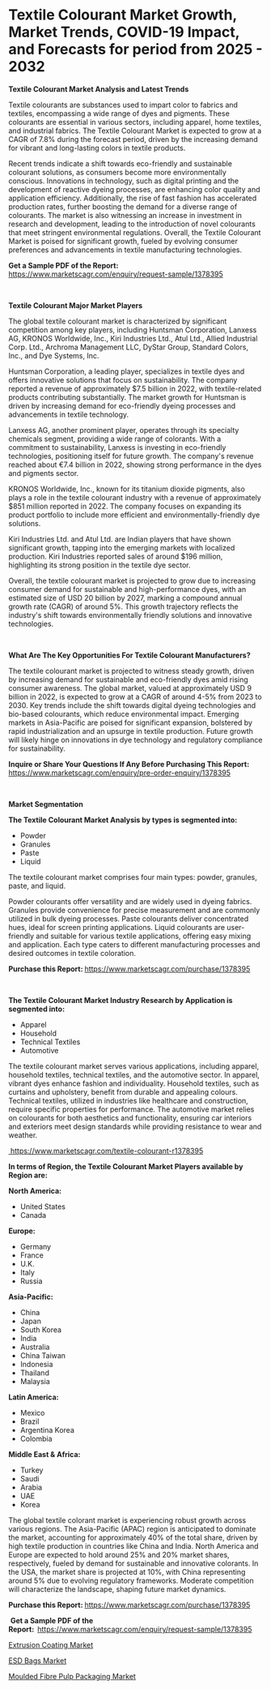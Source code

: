 <p><h1>Textile Colourant Market Growth, Market Trends, COVID-19 Impact, and Forecasts for period from 2025 - 2032</h1></p><p><strong>Textile Colourant Market Analysis and Latest Trends</strong></p>
<p><p>Textile colourants are substances used to impart color to fabrics and textiles, encompassing a wide range of dyes and pigments. These colourants are essential in various sectors, including apparel, home textiles, and industrial fabrics. The Textile Colourant Market is expected to grow at a CAGR of 7.8% during the forecast period, driven by the increasing demand for vibrant and long-lasting colors in textile products.</p><p>Recent trends indicate a shift towards eco-friendly and sustainable colourant solutions, as consumers become more environmentally conscious. Innovations in technology, such as digital printing and the development of reactive dyeing processes, are enhancing color quality and application efficiency. Additionally, the rise of fast fashion has accelerated production rates, further boosting the demand for a diverse range of colourants. The market is also witnessing an increase in investment in research and development, leading to the introduction of novel colourants that meet stringent environmental regulations. Overall, the Textile Colourant Market is poised for significant growth, fueled by evolving consumer preferences and advancements in textile manufacturing technologies.</p></p>
<p><strong>Get a Sample PDF of the Report:&nbsp;</strong> <a href="https://www.marketscagr.com/enquiry/request-sample/1378395?utm_campaign=2031&utm_medium=2&utm_source=Github&utm_content=ia&utm_term=31032025&utm_id=textile-colourant">https://www.marketscagr.com/enquiry/request-sample/1378395</a></p>
<p>&nbsp;</p>
<p><strong>Textile Colourant Major Market Players</strong></p>
<p><p>The global textile colourant market is characterized by significant competition among key players, including Huntsman Corporation, Lanxess AG, KRONOS Worldwide, Inc., Kiri Industries Ltd., Atul Ltd., Allied Industrial Corp. Ltd., Archroma Management LLC, DyStar Group, Standard Colors, Inc., and Dye Systems, Inc. </p><p>Huntsman Corporation, a leading player, specializes in textile dyes and offers innovative solutions that focus on sustainability. The company reported a revenue of approximately $7.5 billion in 2022, with textile-related products contributing substantially. The market growth for Huntsman is driven by increasing demand for eco-friendly dyeing processes and advancements in textile technology.</p><p>Lanxess AG, another prominent player, operates through its specialty chemicals segment, providing a wide range of colorants. With a commitment to sustainability, Lanxess is investing in eco-friendly technologies, positioning itself for future growth. The company's revenue reached about €7.4 billion in 2022, showing strong performance in the dyes and pigments sector.</p><p>KRONOS Worldwide, Inc., known for its titanium dioxide pigments, also plays a role in the textile colourant industry with a revenue of approximately $851 million reported in 2022. The company focuses on expanding its product portfolio to include more efficient and environmentally-friendly dye solutions.</p><p>Kiri Industries Ltd. and Atul Ltd. are Indian players that have shown significant growth, tapping into the emerging markets with localized production. Kiri Industries reported sales of around $196 million, highlighting its strong position in the textile dye sector.</p><p>Overall, the textile colourant market is projected to grow due to increasing consumer demand for sustainable and high-performance dyes, with an estimated size of USD 20 billion by 2027, marking a compound annual growth rate (CAGR) of around 5%. This growth trajectory reflects the industry's shift towards environmentally friendly solutions and innovative technologies.</p></p>
<p>&nbsp;</p>
<p><strong>What Are The Key Opportunities For Textile Colourant Manufacturers?</strong></p>
<p><p>The textile colourant market is projected to witness steady growth, driven by increasing demand for sustainable and eco-friendly dyes amid rising consumer awareness. The global market, valued at approximately USD 9 billion in 2022, is expected to grow at a CAGR of around 4-5% from 2023 to 2030. Key trends include the shift towards digital dyeing technologies and bio-based colourants, which reduce environmental impact. Emerging markets in Asia-Pacific are poised for significant expansion, bolstered by rapid industrialization and an upsurge in textile production. Future growth will likely hinge on innovations in dye technology and regulatory compliance for sustainability.</p></p>
<p><strong>Inquire or Share Your Questions If Any Before Purchasing This Report:</strong> <a href="https://www.marketscagr.com/enquiry/pre-order-enquiry/1378395?utm_campaign=2031&utm_medium=2&utm_source=Github&utm_content=ia&utm_term=31032025&utm_id=textile-colourant">https://www.marketscagr.com/enquiry/pre-order-enquiry/1378395</a></p>
<p>&nbsp;</p>
<p><strong>Market Segmentation</strong></p>
<p><strong>The Textile Colourant Market Analysis by types is segmented into:</strong></p>
<p><ul><li>Powder</li><li>Granules</li><li>Paste</li><li>Liquid</li></ul></p>
<p><p>The textile colourant market comprises four main types: powder, granules, paste, and liquid. </p><p>Powder colourants offer versatility and are widely used in dyeing fabrics. Granules provide convenience for precise measurement and are commonly utilized in bulk dyeing processes. Paste colourants deliver concentrated hues, ideal for screen printing applications. Liquid colourants are user-friendly and suitable for various textile applications, offering easy mixing and application. Each type caters to different manufacturing processes and desired outcomes in textile coloration.</p></p>
<p><strong>Purchase this Report:&nbsp;</strong><a href="https://www.marketscagr.com/purchase/1378395?utm_campaign=2031&utm_medium=2&utm_source=Github&utm_content=ia&utm_term=31032025&utm_id=textile-colourant">https://www.marketscagr.com/purchase/1378395</a></p>
<p>&nbsp;</p>
<p><strong>The Textile Colourant Market Industry Research by Application is segmented into:</strong></p>
<p><ul><li>Apparel</li><li>Household</li><li>Technical Textiles</li><li>Automotive</li></ul></p>
<p><p>The textile colourant market serves various applications, including apparel, household textiles, technical textiles, and the automotive sector. In apparel, vibrant dyes enhance fashion and individuality. Household textiles, such as curtains and upholstery, benefit from durable and appealing colours. Technical textiles, utilized in industries like healthcare and construction, require specific properties for performance. The automotive market relies on colourants for both aesthetics and functionality, ensuring car interiors and exteriors meet design standards while providing resistance to wear and weather.</p></p>
<p><a href="https://www.marketscagr.com/textile-colourant-r1378395?utm_campaign=2031&utm_medium=2&utm_source=Github&utm_content=ia&utm_term=31032025&utm_id=textile-colourant">&nbsp;https://www.marketscagr.com/textile-colourant-r1378395</a></p>
<p><strong>In terms of Region, the Textile Colourant Market Players available by Region are:</strong></p>
<p>
    <p> <strong> North America: </strong>
        <ul>
            <li>United States</li>
            <li>Canada</li>
        </ul>
        </p> 
    <p> <strong> Europe: </strong>
        <ul>
            <li>Germany</li>
            <li>France</li>
            <li>U.K.</li>
            <li>Italy</li>
            <li>Russia</li>
        </ul>
        </p> 
    <p> <strong> Asia-Pacific: </strong>
        <ul>
            <li>China</li>
            <li>Japan</li>
            <li>South Korea</li>
            <li>India</li>
            <li>Australia</li>
            <li>China Taiwan</li>
            <li>Indonesia</li>
            <li>Thailand</li>
            <li>Malaysia</li>
        </ul>
        </p> 
    <p> <strong> Latin America: </strong>
        <ul>
            <li>Mexico</li>
            <li>Brazil</li>
            <li>Argentina Korea</li>
            <li>Colombia</li>
        </ul>
        </p> 
    <p> <strong> Middle East & Africa: </strong>
        <ul>
            <li>Turkey</li>
            <li>Saudi</li>
            <li>Arabia</li>
            <li>UAE</li>
            <li>Korea</li>
        </ul>
    </p>
    </p>
<p><p>The global textile colorant market is experiencing robust growth across various regions. The Asia-Pacific (APAC) region is anticipated to dominate the market, accounting for approximately 40% of the total share, driven by high textile production in countries like China and India. North America and Europe are expected to hold around 25% and 20% market shares, respectively, fueled by demand for sustainable and innovative colorants. In the USA, the market share is projected at 10%, with China representing around 5% due to evolving regulatory frameworks. Moderate competition will characterize the landscape, shaping future market dynamics.</p></p>
<p><strong>Purchase this Report: </strong><a href="https://www.marketscagr.com/purchase/1378395?utm_campaign=2031&utm_medium=2&utm_source=Github&utm_content=ia&utm_term=31032025&utm_id=textile-colourant">https://www.marketscagr.com/purchase/1378395</a></p>
<p>&nbsp;<strong>Get a Sample PDF of the Report:&nbsp;&nbsp;</strong><a href="https://www.marketscagr.com/enquiry/request-sample/1378395?utm_campaign=2031&utm_medium=2&utm_source=Github&utm_content=ia&utm_term=31032025&utm_id=textile-colourant">https://www.marketscagr.com/enquiry/request-sample/1378395</a></p>
<p><strong></strong></p>
<p><p><a href="https://github.com/PeterParrish5/Market-Research-Report-List-7/blob/main/extrusion-coating-market.md?utm_campaign=2031&utm_medium=2&utm_source=Github&utm_content=ia&utm_term=31032025&utm_id=textile-colourant">Extrusion Coating Market</a></p><p><a href="https://github.com/wileonie19657/Market-Research-Report-List-1/blob/main/esd-bags-market.md?utm_campaign=2031&utm_medium=2&utm_source=Github&utm_content=ia&utm_term=31032025&utm_id=textile-colourant">ESD Bags Market</a></p><p><a href="https://github.com/aloyoarmahvr/Market-Research-Report-List-1/blob/main/moulded-fibre-pulp-packaging-market.md?utm_campaign=2031&utm_medium=2&utm_source=Github&utm_content=ia&utm_term=31032025&utm_id=textile-colourant">Moulded Fibre Pulp Packaging Market</a></p></p>